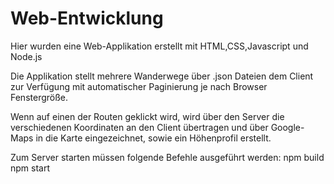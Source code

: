 # Web-Entwicklung

Hier wurden eine Web-Applikation erstellt mit HTML,CSS,Javascript und Node.js

Die Applikation stellt mehrere Wanderwege über .json Dateien dem Client zur Verfügung mit automatischer Paginierung je nach 
Browser Fenstergröße.

Wenn auf einen der Routen geklickt wird, wird über den Server die verschiedenen Koordinaten an den Client übertragen und über Google-Maps
in die Karte eingezeichnet, sowie ein Höhenprofil erstellt.

Zum Server starten müssen folgende Befehle ausgeführt werden:
npm build
npm start
